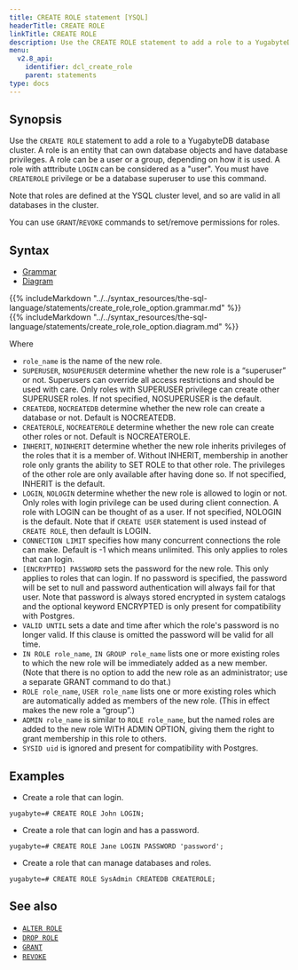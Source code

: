 ```yaml
---
title: CREATE ROLE statement [YSQL]
headerTitle: CREATE ROLE
linkTitle: CREATE ROLE
description: Use the CREATE ROLE statement to add a role to a YugabyteDB database cluster.
menu:
  v2.8_api:
    identifier: dcl_create_role
    parent: statements
type: docs
---
```


## Synopsis

Use the `CREATE ROLE` statement to add a role to a YugabyteDB database cluster. A role is an entity that can own database objects and have database privileges.
A role can be a user or a group, depending on how it is used. A role with atttribute `LOGIN` can be considered as a "user".
You must have `CREATEROLE` privilege or be a database superuser to use this command.

Note that roles are defined at the YSQL cluster level, and so are valid in all databases in the cluster.

You can use `GRANT`/`REVOKE` commands to set/remove permissions for roles.

## Syntax

<ul class="nav nav-tabs nav-tabs-yb">
  <li >
    <a href="#grammar" class="nav-link active" id="grammar-tab" data-toggle="tab" role="tab" aria-controls="grammar" aria-selected="true">
      <i class="fa-solid fa-file-lines" aria-hidden="true"></i>
      Grammar
    </a>
  </li>
  <li>
    <a href="#diagram" class="nav-link" id="diagram-tab" data-toggle="tab" role="tab" aria-controls="diagram" aria-selected="false">
      <i class="fa-solid fa-diagram-project" aria-hidden="true"></i>
      Diagram
    </a>
  </li>
</ul>

<div class="tab-content">
  <div id="grammar" class="tab-pane fade show active" role="tabpanel" aria-labelledby="grammar-tab">
  {{% includeMarkdown "../../syntax_resources/the-sql-language/statements/create_role,role_option.grammar.md" %}}
  </div>
  <div id="diagram" class="tab-pane fade" role="tabpanel" aria-labelledby="diagram-tab">
  {{% includeMarkdown "../../syntax_resources/the-sql-language/statements/create_role,role_option.diagram.md" %}}
  </div>
</div>

Where

- `role_name` is the name of the new role.
- `SUPERUSER`, `NOSUPERUSER` determine whether the new role is a “superuser” or not. Superusers can override all access restrictions and should be used with care.
Only roles with SUPERUSER privilege can create other SUPERUSER roles. If not specified, NOSUPERUSER is the default.
- `CREATEDB`, `NOCREATEDB` determine whether the new role can create a database or not. Default is NOCREATEDB.
- `CREATEROLE`, `NOCREATEROLE` determine whether the new role can create other roles or not. Default is NOCREATEROLE.
- `INHERIT`, `NOINHERIT` determine whether the new role inherits privileges of the roles that it is a member of.
Without INHERIT, membership in another role only grants the ability to SET ROLE to that other role. The privileges of the other role are only available after having done so.
If not specified, INHERIT is the default.
- `LOGIN`, `NOLOGIN` determine whether the new role is allowed to login or not. Only roles with login privilege can be used during client connection.
A role with LOGIN can be thought of as a user. If not specified, NOLOGIN is the default. Note that if `CREATE USER` statement is used instead of `CREATE ROLE`, then default is LOGIN.
- `CONNECTION LIMIT` specifies how many concurrent connections the role can make. Default is -1 which means unlimited. This only applies to roles that can login.
- `[ENCRYPTED] PASSWORD` sets the password for the new role. This only applies to roles that can login.
If no password is specified, the password will be set to null and password authentication will always fail for that user.
Note that password is always stored encrypted in system catalogs and the optional keyword ENCRYPTED is only present for compatibility with Postgres.
- `VALID UNTIL` sets a date and time after which the role's password is no longer valid. If this clause is omitted the password will be valid for all time.
- `IN ROLE role_name`, `IN GROUP role_name` lists one or more existing roles to which the new role will be immediately added as a new member. (Note that there is no option to add the new role as an administrator; use a separate GRANT command to do that.)
- `ROLE role_name`, `USER role_name` lists one or more existing roles which are automatically added as members of the new role. (This in effect makes the new role a “group”.)
- `ADMIN role_name` is similar to `ROLE role_name`, but the named roles are added to the new role WITH ADMIN OPTION, giving them the right to grant membership in this role to others.
- `SYSID uid` is ignored and present for compatibility with Postgres.

## Examples

- Create a role that can login.

```plpgsql
yugabyte=# CREATE ROLE John LOGIN;
```

- Create a role that can login and has a password.

```plpgsql
yugabyte=# CREATE ROLE Jane LOGIN PASSWORD 'password';
```

- Create a role that can manage databases and roles.

```plpgsql
yugabyte=# CREATE ROLE SysAdmin CREATEDB CREATEROLE;
```

## See also

- [`ALTER ROLE`](../dcl_alter_role)
- [`DROP ROLE`](../dcl_drop_role)
- [`GRANT`](../dcl_grant)
- [`REVOKE`](../dcl_revoke)
